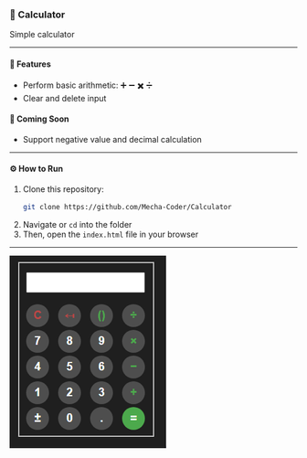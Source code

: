 ### 🧮 Calculator

Simple calculator

---

#### 🚀 Features
- Perform basic arithmetic: ➕ ➖ ✖️ ➗
- Clear and delete input

#### 🧩 Coming Soon
- Support negative value and decimal calculation

---

#### ⚙️ How to Run
1. Clone this repository:
   ```bash
   git clone https://github.com/Mecha-Coder/Calculator
   ```
2. Navigate or `cd` into the folder
3. Then, open the `index.html` file in your browser

---

![Demo](https://github.com/Mecha-Coder/Learn-Web-Dev/blob/main/Demo/Calculator.gif)
